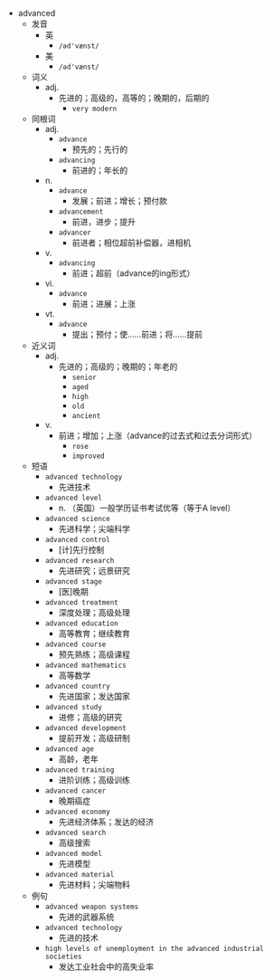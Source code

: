 - advanced
  - 发音
    - 英
      - `/əd'vænst/`
    - 美
      - `/əd'vænst/`
  - 词义
    - adj.
      - 先进的；高级的，高等的；晚期的，后期的
        - `very modern`
  - 同根词
    - adj.
      - `advance`
        - 预先的；先行的
      - `advancing`
        - 前进的；年长的
    - n.
      - `advance`
        - 发展；前进；增长；预付款
      - `advancement`
        - 前进，进步；提升
      - `advancer`
        - 前进者；相位超前补偿器，进相机
    - v.
      - `advancing`
        - 前进；超前（advance的ing形式）
    - vi.
      - `advance`
        - 前进；进展；上涨
    - vt.
      - `advance`
        - 提出；预付；使……前进；将……提前
  - 近义词
    - adj.
      - 先进的；高级的；晚期的；年老的
        - `senior`
        - `aged`
        - `high`
        - `old`
        - `ancient`
    - v.
      - 前进；增加；上涨（advance的过去式和过去分词形式）
        - `rose`
        - `improved`
  - 短语
    - `advanced technology`
      - 先进技术 
    - `advanced level`
      - n. （英国）一般学历证书考试优等（等于A level） 
    - `advanced science`
      - 先进科学；尖端科学 
    - `advanced control`
      - [计]先行控制 
    - `advanced research`
      - 先进研究；远景研究 
    - `advanced stage`
      - [医]晚期 
    - `advanced treatment`
      - 深度处理；高级处理 
    - `advanced education`
      - 高等教育；继续教育 
    - `advanced course`
      - 预先熟练；高级课程 
    - `advanced mathematics`
      - 高等数学 
    - `advanced country`
      - 先进国家；发达国家 
    - `advanced study`
      - 进修；高级的研究 
    - `advanced development`
      - 提前开发；高级研制 
    - `advanced age`
      - 高龄，老年 
    - `advanced training`
      - 进阶训练；高级训练 
    - `advanced cancer`
      - 晚期癌症 
    - `advanced economy`
      - 先进经济体系；发达的经济 
    - `advanced search`
      - 高级搜索 
    - `advanced model`
      - 先进模型 
    - `advanced material`
      - 先进材料；尖端物料 
  - 例句
    - `advanced weapon systems`
      - 先进的武器系统
    - `advanced technology`
      - 先进的技术
    - `high levels of unemployment in the advanced industrial societies`
      - 发达工业社会中的高失业率

